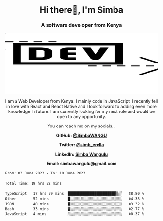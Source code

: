 
<h1 align="center"> Hi there👋, I'm Simba</h1>
<h3 align="center">A software developer from Kenya</h3>

<img src="/arrow-svgrepo-com.svg" margin="auto" width="100%" height="200px">


<p align="center">I am a Web Developer from Kenya. I mainly code in JavaScript. I recently fell in love with React and React Native and I look forward to adding even more knowledge in future. I am currently looking for my next role and would be open to any opportunity.</p>

<p align="center">You can reach me on my socials... </p>

<div align="center">

__<p>  GitHub: [@SimbaWANGU](https://github.com/SimbaWANGU)__  </p>
__<p> Twitter: [@simb_erella](https://twitter.com/simb_erella)__ </p>
__<p> LinkedIn: [Simba Wangulu](https://www.linkedin.com/in/simba-wangulu/)__ </p>
__<p> Email: simbawangulu@gmail.com__ </p>

</div>

<!--START_SECTION:waka-->

```txt
From: 03 June 2023 - To: 10 June 2023

Total Time: 19 hrs 22 mins

TypeScript   17 hrs 59 mins  ██████████████████████▒░░   88.80 %
Other        52 mins         █░░░░░░░░░░░░░░░░░░░░░░░░   04.33 %
JSON         40 mins         ▓░░░░░░░░░░░░░░░░░░░░░░░░   03.32 %
Bash         33 mins         ▓░░░░░░░░░░░░░░░░░░░░░░░░   02.77 %
JavaScript   4 mins          ░░░░░░░░░░░░░░░░░░░░░░░░░   00.37 %
```

<!--END_SECTION:waka-->
